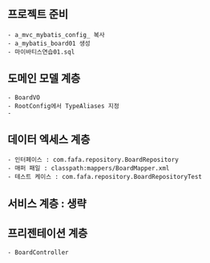 ## 프로젝트 준비
	- a_mvc_mybatis_config_ 복사
	- a_mybatis_board01 생성
	- 마이바티스연습01.sql

## 도메인 모델 계층
	- BoardVO
	- RootConfig에서 TypeAliases 지정
	-
	
## 데이터 엑세스 계층
	- 인터페이스 : com.fafa.repository.BoardRepository
	- 매퍼 패일 : classpath:mappers/BoardMapper.xml
	- 테스트 케이스 : com.fafa.repository.BoardRepositoryTest
	
## 서비스 계층 : 생략

	
## 프리젠테이션 계층
	- BoardController



